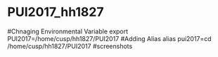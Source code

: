 # PUI2017_hh1827
#Chnaging Environmental Variable
export PUI2017=/home/cusp/hh1827/PUI2017
#Adding Alias
alias pui2017=cd /home/cusp/hh1827/PUI2017
#screenshots
